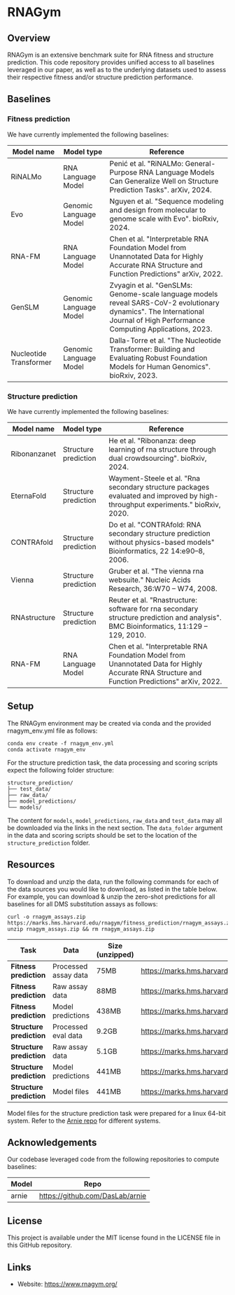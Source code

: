 # RNAGym

## Overview

RNAGym is an extensive benchmark suite for RNA fitness and structure prediction. This code repository provides unified access to all baselines leveraged in our paper, as well as to the underlying datasets used to assess their respective fitness and/or structure prediction performance.

## Baselines

### Fitness prediction
We have currently implemented the following baselines:

Model name | Model type | Reference
--- | --- | --- |
RiNALMo | RNA Language Model | Penić et al. "RiNALMo: General-Purpose RNA Language Models Can Generalize Well on Structure Prediction Tasks". arXiv, 2024.
Evo | Genomic Language Model | Nguyen et al. "Sequence modeling and design from molecular to genome scale with Evo". bioRxiv, 2024.
RNA-FM | RNA Language Model | Chen et al. "Interpretable RNA Foundation Model from Unannotated Data for Highly Accurate RNA Structure and Function Predictions" arXiv, 2022. 
GenSLM | Genomic Language Model | Zvyagin et al. "GenSLMs: Genome-scale language models reveal SARS-CoV-2 evolutionary dynamics". The International Journal of High Performance Computing Applications, 2023.
Nucleotide Transformer | Genomic Language Model | Dalla-Torre et al. "The Nucleotide Transformer: Building and Evaluating Robust Foundation Models for Human Genomics". bioRxiv, 2023.

### Structure prediction

We have currently implemented the following baselines:

Model name | Model type | Reference
--- | --- | --- |
Ribonanzanet | Structure prediction | He et al. "Ribonanza: deep learning of rna structure through dual crowdsourcing". bioRxiv, 2024.
EternaFold | Structure prediction | Wayment-Steele et al. "Rna secondary structure packages evaluated and improved by high-throughput experiments." bioRxiv, 2020.
CONTRAfold | Structure prediction | Do et al. "CONTRAfold: RNA secondary structure prediction without physics-based models" Bioinformatics, 22 14:e90–8, 2006.
Vienna | Structure prediction | Gruber et al. "The vienna rna websuite." Nucleic Acids Research, 36:W70 – W74, 2008.
RNAstructure | Structure prediction | Reuter et al. "Rnastructure: software for rna secondary structure prediction and analysis". BMC Bioinformatics, 11:129 – 129, 2010.
RNA-FM | RNA Language Model | Chen et al. "Interpretable RNA Foundation Model from Unannotated Data for Highly Accurate RNA Structure and Function Predictions" arXiv, 2022. 

## Setup

The RNAGym environment may be created via conda and the provided rnagym_env.yml file as follows:
```
conda env create -f rnagym_env.yml
conda activate rnagym_env
```

For the structure prediction task, the data processing and scoring scripts expect the following folder structure:
```
structure_prediction/
├── test_data/
├── raw_data/
├── model_predictions/
└── models/
```
The content for `models`, `model_predictions`, `raw_data` and `test_data` may all be downloaded via the links in the next section.
The `data_folder` argument in the data and scoring scripts should be set to the location of the `structure_prediction` folder.

## Resources

To download and unzip the data, run the following commands for each of the data sources you would like to download, as listed in the table below. 
For example, you can download & unzip the zero-shot predictions for all baselines for all DMS substitution assays as follows:
```
curl -o rnagym_assays.zip https://marks.hms.harvard.edu/rnagym/fitness_prediction/rnagym_assays.zip
unzip rnagym_assays.zip && rm rnagym_assays.zip
```

Task | Data | Size (unzipped) | Link
--- | --- | --- | --- |
**Fitness prediction** | Processed assay data | 75MB | https://marks.hms.harvard.edu/rnagym/fitness_prediction/rnagym_assays.zip
**Fitness prediction** | Raw assay data | 88MB | https://marks.hms.harvard.edu/rnagym/fitness_prediction/raw_data.zip
**Fitness prediction** | Model predictions | 438MB | https://marks.hms.harvard.edu/rnagym/fitness_prediction/model_predictions.zip
**Structure prediction** | Processed eval data | 9.2GB | https://marks.hms.harvard.edu/rnagym/fitness_prediction/model_predictions.zip
**Structure prediction** | Raw assay data | 5.1GB | https://marks.hms.harvard.edu/rnagym/structure_prediction/raw_data.zip
**Structure prediction** | Model predictions | 441MB | https://marks.hms.harvard.edu/rnagym/structure_prediction/model_predictions.zip
**Structure prediction** | Model files | 441MB | https://marks.hms.harvard.edu/rnagym/structure_prediction/models.zip

Model files for the structure prediction task were prepared for a linux 64-bit system. Refer to the [Arnie repo](https://github.com/DasLab/arnie) for different systems.

## Acknowledgements

Our codebase leveraged code from the following repositories to compute baselines:

Model | Repo
--- | ---
arnie | https://github.com/DasLab/arnie

## License
This project is available under the MIT license found in the LICENSE file in this GitHub repository.

## Links
- Website: https://www.rnagym.org/
